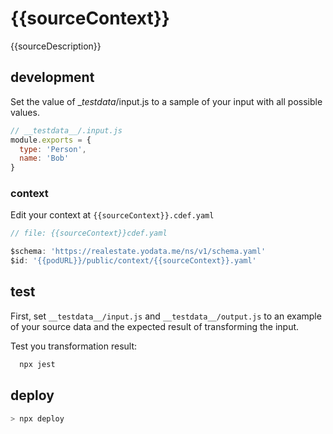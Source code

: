 # {{sourceContext}}

{{sourceDescription}}

## development

Set the value of __testdata_/input.js to a sample of your input with all possible values.

```javascript
// __testdata__/.input.js
module.exports = {
  type: 'Person',
  name: 'Bob'
}
```


### context

Edit your context at `{{sourceContext}}.cdef.yaml`

```javascript
// file: {{sourceContext}}cdef.yaml

$schema: 'https://realestate.yodata.me/ns/v1/schema.yaml'
$id: '{{podURL}}/public/context/{{sourceContext}}.yaml'
```

## test

First, set `__testdata__/input.js` and `__testdata__/output.js` to an example 
of your source data and the expected result of transforming the input.

Test you transformation result:

```javascript
  npx jest
```

## deploy

```bash
> npx deploy
```
